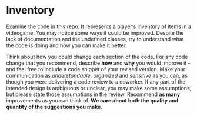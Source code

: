 # Inventory

Examine the code in this repo. It represents a player’s inventory of items in a videogame. You may notice some ways it could be improved. Despite the lack of documentation and the undefined classes, try to understand what the code is doing and how you can make it better.

Think about how you could change each section of the code. For any code change that you recommend, describe **how** and **why** you would improve it - and feel free to include a code snippet of your revised version. Make your communication as *understandable*, *organized* and *sensitive* as you can, as though you were delivering a code review to a coworker. If any part of the intended design is ambiguous or unclear, you may make some assumptions, but please state those assumptions in the review. Recommend **as many** improvements as you can think of. **We care about both the quality and quantity of the suggestions you make.**

